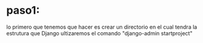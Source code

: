 # paso1: 
lo primero que tenemos que hacer es crear un directorio en el cual tendra la estrutura que Django  ultizaremos el comando "django-admin startproject"

